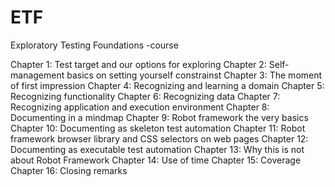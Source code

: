 # ETF
Exploratory Testing Foundations -course

Chapter 1: Test target and our options for exploring
Chapter 2: Self-management basics on setting yourself constrainst
Chapter 3: The moment of first impression
Chapter 4: Recognizing and learning a domain
Chapter 5: Recognizing functionality
Chapter 6: Recognizing data
Chapter 7: Recognizing application and execution environment
Chapter 8: Documenting in a mindmap
Chapter 9: Robot framework the very basics
Chapter 10: Documenting as skeleton test automation
Chapter 11: Robot framework browser library and CSS selectors on web pages
Chapter 12: Documenting as executable test automation
Chapter 13: Why this is not about Robot Framework
Chapter 14: Use of time
Chapter 15: Coverage
Chapter 16: Closing remarks
